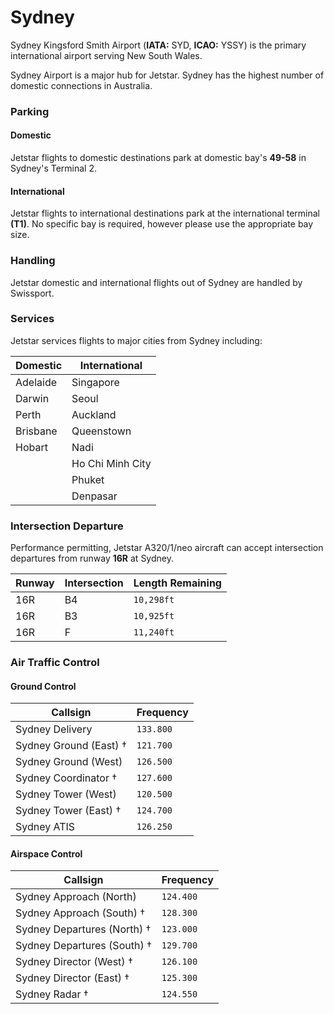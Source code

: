 # Sydney
Sydney Kingsford Smith Airport (**IATA:** SYD, **ICAO:** YSSY) is the primary international airport serving New South Wales.

Sydney Airport is a major hub for Jetstar. Sydney has the highest number of domestic connections in Australia.

### Parking

#### Domestic
Jetstar flights to domestic destinations park at domestic bay's **49-58** in Sydney's Terminal 2.

#### International
Jetstar flights to international destinations park at the international terminal **(T1)**. No specific bay is required, however please use the appropriate bay size.

### Handling
Jetstar domestic and international flights out of Sydney are handled by Swissport.

### Services
Jetstar services flights to major cities from Sydney including:

| Domestic | International |
| -------- | ------- |
| Adelaide | Singapore |
| Darwin   | Seoul  |
| Perth    | Auckland |
| Brisbane | Queenstown |
| Hobart   | Nadi |
|          | Ho Chi Minh City |
|          | Phuket |
|          | Denpasar |

### Intersection Departure
Performance permitting, Jetstar A320/1/neo aircraft can accept intersection departures from runway **16R** at Sydney.

| Runway | Intersection | Length Remaining |
| ------ | ------------ | ---------------- |
| 16R | B4 | `10,298ft` |
| 16R | B3 | `10,925ft` |
| 16R | F | `11,240ft` |

### Air Traffic Control

#### Ground Control
| Callsign | Frequency |
| -------- | --------- |
| Sydney Delivery | `133.800` |
| Sydney Ground (East) † | `121.700` |
| Sydney Ground (West) | `126.500` |
| Sydney Coordinator † | `127.600` |
| Sydney Tower (West) | `120.500` |
| Sydney Tower (East) † | `124.700` |
| Sydney ATIS | `126.250` |

#### Airspace Control
| Callsign | Frequency |
| -------- | --------- |
| Sydney Approach (North) | `124.400` |
| Sydney Approach (South) † | `128.300` |
| Sydney Departures (North) † | `123.000` |
| Sydney Departures (South) † | `129.700` |
| Sydney Director (West) † | `126.100` |
| Sydney Director (East) † | `125.300` |
| Sydney Radar † | `124.550` |